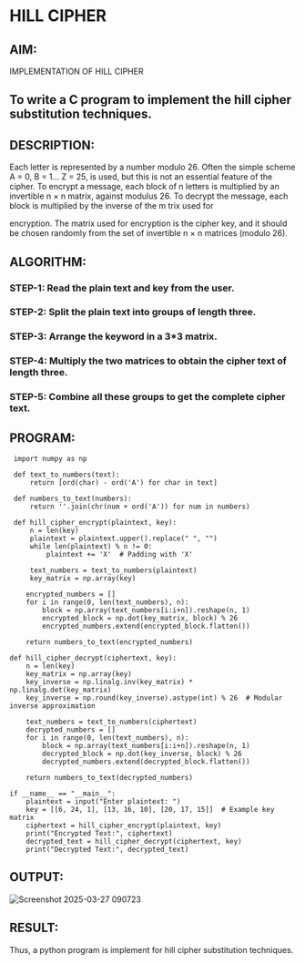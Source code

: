 # HILL CIPHER
## AIM:
IMPLEMENTATION OF HILL CIPHER

## To write a C program to implement the hill cipher substitution techniques.
## DESCRIPTION:

Each letter is represented by a number modulo 26. Often the simple scheme A = 0, B
= 1... Z = 25, is used, but this is not an essential feature of the cipher. To encrypt a message, each block of n letters is  multiplied by an invertible n × n matrix, against modulus 26. To
decrypt the message, each block is multiplied by the inverse of the m trix used for
 
encryption. The matrix used for encryption is the cipher key, and it should be chosen
randomly from the set of invertible n × n matrices (modulo 26).

## ALGORITHM:

### STEP-1: Read the plain text and key from the user. 
### STEP-2: Split the plain text into groups of length three. 
### STEP-3: Arrange the keyword in a 3*3 matrix.
### STEP-4: Multiply the two matrices to obtain the cipher text of length three.
### STEP-5: Combine all these groups to get the complete cipher text.

## PROGRAM: 
```
 import numpy as np
 
 def text_to_numbers(text):
     return [ord(char) - ord('A') for char in text]
 
 def numbers_to_text(numbers):
     return ''.join(chr(num + ord('A')) for num in numbers)
 
 def hill_cipher_encrypt(plaintext, key):
     n = len(key)
     plaintext = plaintext.upper().replace(" ", "")
     while len(plaintext) % n != 0:
         plaintext += 'X'  # Padding with 'X'
     
     text_numbers = text_to_numbers(plaintext)
     key_matrix = np.array(key)
    
    encrypted_numbers = []
    for i in range(0, len(text_numbers), n):
        block = np.array(text_numbers[i:i+n]).reshape(n, 1)
        encrypted_block = np.dot(key_matrix, block) % 26
        encrypted_numbers.extend(encrypted_block.flatten())
    
    return numbers_to_text(encrypted_numbers)

def hill_cipher_decrypt(ciphertext, key):
    n = len(key)
    key_matrix = np.array(key)
    key_inverse = np.linalg.inv(key_matrix) * np.linalg.det(key_matrix)
    key_inverse = np.round(key_inverse).astype(int) % 26  # Modular inverse approximation
    
    text_numbers = text_to_numbers(ciphertext)
    decrypted_numbers = []
    for i in range(0, len(text_numbers), n):
        block = np.array(text_numbers[i:i+n]).reshape(n, 1)
        decrypted_block = np.dot(key_inverse, block) % 26
        decrypted_numbers.extend(decrypted_block.flatten())
    
    return numbers_to_text(decrypted_numbers)

if __name__ == "__main__":
    plaintext = input("Enter plaintext: ")
    key = [[6, 24, 1], [13, 16, 10], [20, 17, 15]]  # Example key matrix
    ciphertext = hill_cipher_encrypt(plaintext, key)
    print("Encrypted Text:", ciphertext)
    decrypted_text = hill_cipher_decrypt(ciphertext, key)
    print("Decrypted Text:", decrypted_text)

```
## OUTPUT:

![Screenshot 2025-03-27 090723](https://github.com/user-attachments/assets/ea5637f2-429f-4f37-bdf7-7f6710c5a152)

## RESULT:
Thus, a python program is implement for hill cipher substitution techniques.

